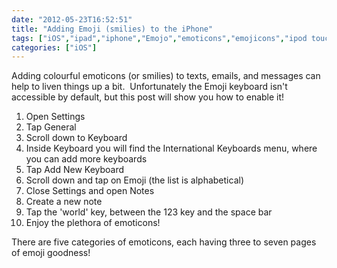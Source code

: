 ```yaml
---
date: "2012-05-23T16:52:51"
title: "Adding Emoji (smilies) to the iPhone"
tags: ["iOS","ipad","iphone","Emojo","emoticons","emojicons","ipod touch","keyboard"]
categories: ["iOS"]
---
```


Adding colourful emoticons (or smilies) to texts, emails, and messages can help to liven things up a bit.  Unfortunately the Emoji keyboard isn't accessible by default, but this post will show you how to enable it! 

1. Open Settings
2. Tap General
3. Scroll down to Keyboard
4. Inside Keyboard you will find the International Keyboards menu, where you can add more keyboards
5. Tap Add New Keyboard
6. Scroll down and tap on Emoji (the list is alphabetical)
7. Close Settings and open Notes
8. Create a new note
9. Tap the 'world' key, between the 123 key and the space bar
10. Enjoy the plethora of emoticons! 

There are five categories of emoticons, each having three to seven pages of emoji goodness!
